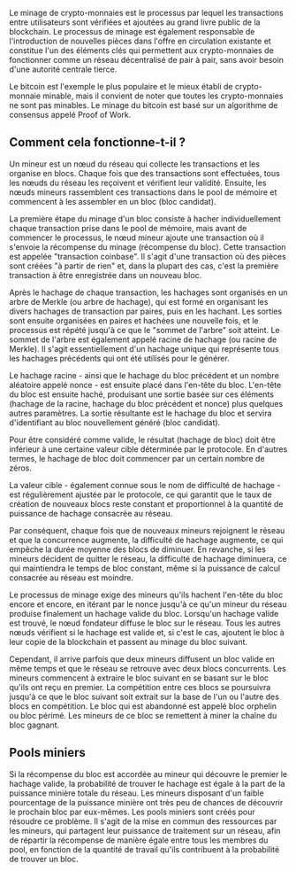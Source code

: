 Le minage de crypto-monnaies est le processus par lequel les transactions entre utilisateurs sont vérifiées et ajoutées au grand livre public de la blockchain. Le processus de minage est également responsable de l'introduction de nouvelles pièces dans l'offre en circulation existante et constitue l'un des éléments clés qui permettent aux crypto-monnaies de fonctionner comme un réseau décentralisé de pair à pair, sans avoir besoin d'une autorité centrale tierce. 

Le bitcoin est l'exemple le plus populaire et le mieux établi de crypto-monnaie minable, mais il convient de noter que toutes les crypto-monnaies ne sont pas minables. Le minage du bitcoin est basé sur un algorithme de consensus appelé Proof of Work.

## Comment cela fonctionne-t-il ?

Un mineur est un nœud du réseau qui collecte les transactions et les organise en blocs. Chaque fois que des transactions sont effectuées, tous les nœuds du réseau les reçoivent et vérifient leur validité. Ensuite, les nœuds mineurs rassemblent ces transactions dans le pool de mémoire et commencent à les assembler en un bloc (bloc candidat). 

La première étape du minage d'un bloc consiste à hacher individuellement chaque transaction prise dans le pool de mémoire, mais avant de commencer le processus, le nœud mineur ajoute une transaction où il s'envoie la récompense du minage (récompense du bloc). Cette transaction est appelée "transaction coinbase". Il s'agit d'une transaction où des pièces sont créées "à partir de rien" et, dans la plupart des cas, c'est la première transaction à être enregistrée dans un nouveau bloc.

Après le hachage de chaque transaction, les hachages sont organisés en un arbre de Merkle (ou arbre de hachage), qui est formé en organisant les divers hachages de transaction par paires, puis en les hachant. Les sorties sont ensuite organisées en paires et hachées une nouvelle fois, et le processus est répété jusqu'à ce que le "sommet de l'arbre" soit atteint. Le sommet de l'arbre est également appelé racine de hachage (ou racine de Merkle). Il s'agit essentiellement d'un hachage unique qui représente tous les hachages précédents qui ont été utilisés pour le générer.

Le hachage racine - ainsi que le hachage du bloc précédent et un nombre aléatoire appelé nonce - est ensuite placé dans l'en-tête du bloc. L'en-tête du bloc est ensuite haché, produisant une sortie basée sur ces éléments (hachage de la racine, hachage du bloc précédent et nonce) plus quelques autres paramètres. La sortie résultante est le hachage du bloc et servira d'identifiant au bloc nouvellement généré (bloc candidat). 

Pour être considéré comme valide, le résultat (hachage de bloc) doit être inférieur à une certaine valeur cible déterminée par le protocole. En d'autres termes, le hachage de bloc doit commencer par un certain nombre de zéros.

La valeur cible - également connue sous le nom de difficulté de hachage - est régulièrement ajustée par le protocole, ce qui garantit que le taux de création de nouveaux blocs reste constant et proportionnel à la quantité de puissance de hachage consacrée au réseau.

Par conséquent, chaque fois que de nouveaux mineurs rejoignent le réseau et que la concurrence augmente, la difficulté de hachage augmente, ce qui empêche la durée moyenne des blocs de diminuer.  En revanche, si les mineurs décident de quitter le réseau, la difficulté de hachage diminuera, ce qui maintiendra le temps de bloc constant, même si la puissance de calcul consacrée au réseau est moindre.

Le processus de minage exige des mineurs qu'ils hachent l'en-tête du bloc encore et encore, en itérant par le nonce jusqu'à ce qu'un mineur du réseau produise finalement un hachage valide du bloc. Lorsqu'un hachage valide est trouvé, le nœud fondateur diffuse le bloc sur le réseau. Tous les autres nœuds vérifient si le hachage est valide et, si c'est le cas, ajoutent le bloc à leur copie de la blockchain et passent au minage du bloc suivant.

Cependant, il arrive parfois que deux mineurs diffusent un bloc valide en même temps et que le réseau se retrouve avec deux blocs concurrents. Les mineurs commencent à extraire le bloc suivant en se basant sur le bloc qu'ils ont reçu en premier. La compétition entre ces blocs se poursuivra jusqu'à ce que le bloc suivant soit extrait sur la base de l'un ou l'autre des blocs en compétition. Le bloc qui est abandonné est appelé bloc orphelin ou bloc périmé. Les mineurs de ce bloc se remettent à miner la chaîne du bloc gagnant.

## Pools miniers

Si la récompense du bloc est accordée au mineur qui découvre le premier le hachage valide, la probabilité de trouver le hachage est égale à la part de la puissance minière totale du réseau. Les mineurs disposant d'un faible pourcentage de la puissance minière ont très peu de chances de découvrir le prochain bloc par eux-mêmes. Les pools miniers sont créés pour résoudre ce problème. Il s'agit de la mise en commun des ressources par les mineurs, qui partagent leur puissance de traitement sur un réseau, afin de répartir la récompense de manière égale entre tous les membres du pool, en fonction de la quantité de travail qu'ils contribuent à la probabilité de trouver un bloc.